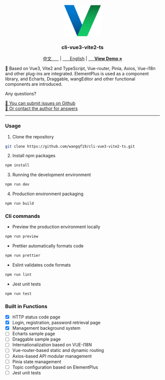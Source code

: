 <div align="center">
  <a href="https://github.com/wangqf19/cli-vue3-vite2-ts">
    <img src="docs/logo.png" alt="Logo" width="120" height="auto">
  </a>

  <h3 align="center">cli-vue3-vite2-ts</h3>
  
  <p align="cneter">
    <a href="https://github.com/wangqf19/cli-vue3-vite2-ts/README.zh.md">中文&nbsp;&nbsp;&nbsp;&nbsp;&nbsp;&nbsp;</a>
    |
    <a href="https://github.com/wangqf19/cli-vue3-vite2-ts/README.md">&nbsp;&nbsp;&nbsp;&nbsp;&nbsp;&nbsp;English</a>
    |
    <a href="https://github.com/wangqf19/cli-vue3-vite2-ts/docs/"><strong>&nbsp;&nbsp;&nbsp;&nbsp;&nbsp;&nbsp;View Demo »</strong></a>
  </p>

  <p align="left">
    🎄 Based on Vue3, Vite2 and TypeScript, Vue-router, Pinia, Axios, Vue-i18n and other plug-ins are integrated. ElementPlus is used as a component library, and Echarts, Draggable, wangEditor and other functional components are introduced.
  </p>

  <p align="left">Any questions?</p>

  <p align="left">
    <a href="https://github.com/wangqf19/cli-vue3-vite2-ts/issues">🧩 You can submit issues on Github    </a>
    <br/>  
    <a href="mailto:wangqf19@189.cn">📮 Or contact the author for answers</a>
  </p>
</div>

-----------
 
### Usage

1. Clone the repository

```sh
git clone https://github.com/wangqf19/cli-vue3-vite2-ts.git
```

2. Install npm packages
   
```sh
npm install
```

3. Running the development environment

```sh
npm run dev
```

4. Production environment packaging

```sh
npm run build
```

### Cli commands

- Preview the production environment locally

```sh
npm run preview
```

- Prettier automatically formats code

```sh
npm run prettier
```

- Eslint validates code formats

```sh
npm run lint
```

- Jest unit tests

```sh
npm run test
```

### Built in Functions

- [x] HTTP status code page  
- [x] Login, registration, password retrieval page
- [x] Management background system
- [ ] Echarts sample  page  
- [ ] Draggable sample page  
- [ ] Internationalization based on VUE-I18N
- [ ] Vue-router-based static and dynamic routing
- [ ] Axios-based API modular management  
- [ ] Pinia state management
- [ ] Topic configuration based on ElementPlus  
- [ ] Jest unit tests  

